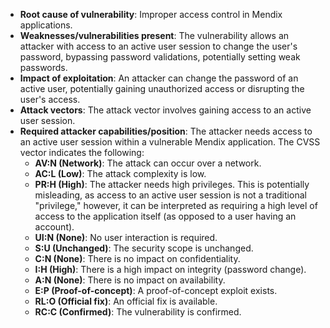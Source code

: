 - **Root cause of vulnerability**: Improper access control in Mendix applications.
- **Weaknesses/vulnerabilities present**:  The vulnerability allows an attacker with access to an active user session to change the user's password, bypassing password validations, potentially setting weak passwords.
- **Impact of exploitation**: An attacker can change the password of an active user, potentially gaining unauthorized access or disrupting the user's access.
- **Attack vectors**: The attack vector involves gaining access to an active user session.
- **Required attacker capabilities/position**: The attacker needs access to an active user session within a vulnerable Mendix application. The CVSS vector indicates the following:
    - **AV:N (Network)**: The attack can occur over a network.
    - **AC:L (Low)**: The attack complexity is low.
    - **PR:H (High)**: The attacker needs high privileges. This is potentially misleading, as access to an active user session is not a traditional "privilege," however, it can be interpreted as requiring a high level of access to the application itself (as opposed to a user having an account).
    - **UI:N (None)**: No user interaction is required.
    - **S:U (Unchanged)**: The security scope is unchanged.
    - **C:N (None)**: There is no impact on confidentiality.
    - **I:H (High)**: There is a high impact on integrity (password change).
    - **A:N (None)**: There is no impact on availability.
    - **E:P (Proof-of-concept)**: A proof-of-concept exploit exists.
    - **RL:O (Official fix)**: An official fix is available.
    - **RC:C (Confirmed)**: The vulnerability is confirmed.